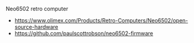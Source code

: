 Neo6502 retro computer

- https://www.olimex.com/Products/Retro-Computers/Neo6502/open-source-hardware
- https://github.com/paulscottrobson/neo6502-firmware
